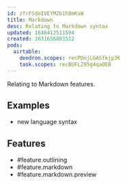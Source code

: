 ```yaml
---
id: zfrFSdoIVEYM2b1h8mKsW
title: Markdown
desc: Relating to Markdown syntax
updated: 1646412511594
created: 1631656881512
pods:
  airtable:
    dendron.scopes: recPDnjLGASfkjp3K
    task.scopes: recBUFLZ95g4qaOEB
---
```


Relating to Markdown features.

## Examples

- new language syntax

## Features

- #feature.outlining
- #feature.markdown
- #feature.markdown.preview

